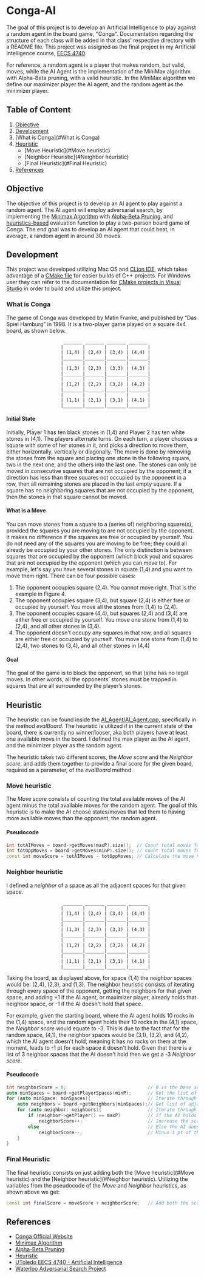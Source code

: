 # Conga-AI

The goal of this project is to develop an Artificial Intelligence to play against
a random agent in the board game, "Conga". Documentation regarding the structure
of each class will be added in that class' respective directory with a README file.
This project was assigned as the final project in my Artificial Intelligence course,
[EECS 4740](https://www.utoledo.edu/engineering/electrical-engineering-computer-science/current-students/syllabi/eecs-4740-artificial-intelligence.html).

For reference, a random agent is a player that makes random, but valid, moves, while the AI Agent is the implementation 
of the MiniMax algorithm with Alpha-Beta pruning, with a valid heuristic. In the MiniMax algorithm we define our 
maximizer player the AI agent, and the random agent as the minimizer player.  

## Table of Content
1. [Objective](#Objective)
2. [Development](#Development)
3. [What is Conga](#What is Conga)
4. [Heuristic](#Heuristic)
    - [Move Heuristic](#Move heuristic)
    - [Neighbor Heuristic](#Neighbor heuristic)
    - [Final Heuristic](#Final Heuristic)
5. [References](#References)

## Objective
The objective of this project is to develop an AI agent to play against a random agent. The AI agent will employ 
adversarial search, by implementing the [Minimax Algorithm](https://en.wikipedia.org/wiki/Minimax) with 
[Alpha-Beta Pruning](https://en.wikipedia.org/wiki/Alpha–beta_pruning),
and [heuristics-based](https://en.wikipedia.org/wiki/Heuristic_(computer_science)) evaluation function to play a 
two-person board game of Conga. The end goal was to develop an AI agent that could beat, in average, a
random agent in around 30 moves.

## Development
This project was developed utilizing Mac OS and [CLion IDE](https://www.jetbrains.com/clion/), which takes advantage 
of a [CMake file](https://cmake.org/cmake/help/latest/guide/tutorial/index.html) for easier builds
of C++ projects. For Windows user they can refer to the documentation for 
[CMake projects in Visual Studio](https://docs.microsoft.com/en-us/cpp/build/cmake-projects-in-visual-studio?view=msvc-160)
in order to build and utilize this project.

### What is Conga
The game of Conga was developed by Matin Franke, and published by “Das Spiel Hamburg” in 1998. It is a two-player game 
played on a square 4x4 board, as shown below.

                         _______ _______ _______ _______
                        |       |       |       |       |
                        | (1,4) | (2,4) | (3,4) | (4,4) |
                        |_______|_______|_______|_______|
                        |       |       |       |       |
                        | (1,3) | (2,3) | (3,3) | (4,3) |
                        |_______|_______|_______|_______|
                        |       |       |       |       |
                        | (1,2) | (2,2) | (3,2) | (4,2) |
                        |_______|_______|_______|_______|
                        |       |       |       |       |
                        | (1,1) | (2,1) | (3,1) | (4,1) |
                        |_______|_______|_______|_______|


#### Initial State
Initially, Player 1 has ten black stones in (1,4) and Player 2 has ten white stones in (4,1). The players alternate 
turns. On each turn, a player chooses a square with some of her stones in it, and picks a direction to move them, either
horizontally, vertically or diagonally. The move is done by removing the stones from the square and placing one stone 
in the following square, two in the next one, and the others into the last one. The stones can only be moved in 
consecutive squares that are not occupied by the opponent; if a direction has less than three squares not occupied by 
the opponent in a row, then all remaining stones are placed in the last empty square. If a square has no neighboring 
squares that are not occupied by the opponent, then the stones in that square cannot be moved.

#### What is a Move
You can move stones from a square to a (series of) neighboring square(s), provided the squares you are moving to are 
not occupied by the opponent. It makes no difference if the squares are free or occupied by yourself. You do not need 
any of the squares you are moving to be free; they could all already be occupied by your other stones. The only 
distinction is between squares that are occupied by the opponent (which block you) and squares that are not occupied by 
the opponent (which you can move to). For example, let's say you have several stones in square (1,4) and you want to 
move them right. There can be four possible cases:
1. The opponent occupies square (2,4). You cannot move right. That is the example in Figure 4.
2. The opponent occupies square (3,4), but square (2,4) is either free or occupied by yourself. You move all the 
    stones from (1,4) to (2,4).
3. The opponent occupies square (4,4), but squares (2,4) and (3,4) are either free or occupied by yourself. You move one
    stone from (1,4) to (2,4), and all other stones in (3,4).
4. The opponent doesn't occupy any squares in that row, and all squares are either free or occupied by yourself. You 
    move one stone from (1,4) to (2,4), two stones to (3,4), and all other stones in (4,4)
    
#### Goal
The goal of the game is to block the opponent, so that (s)he has no legal moves. In other words, all the opponents’ 
stones must be trapped in squares that are all surrounded by the player’s stones.


## Heuristic
The heuristic can be found inside the [AI_Agent/AI_Agent.cpp](https://github.com/cgalo/Conga-AI/blob/master/AI_Agent/AI_Agent.cpp),
specifically in the method *evalBoard*. The heuristic is utilized if in the current state of the board, there is currently
no winner/looser, aka both players have at least one available move in the board. I defined the max player as the AI 
agent, and the minimizer player as the random agent.

The heuristic takes two different scores, the *Move score* and the *Neighbor score*, and
adds them together to provide a final score for the given board, required as a parameter,
of the *evalBoard* method. 

### Move heuristic
The *Move score* consists of counting the total available moves of the AI agent minus the total available moves
for the random agent. The goal of this heuristic is to make the AI choose states/moves that led them to 
having more available moves than the opponent, the random agent.

#### Pseudocode
```c++
int totAIMoves = board->getMoves(maxP).size();  // Count total moves for the AI
int totOppMoves = board->getMoves(minP).size(); // Count total moves for the random agent
const int moveScore = totAIMoves - totOppMoves; // Calculate the move heuristic
```

### Neighbor heuristic
I defined a *neighbor* of a space as all the adjacent spaces for that given space. 

                         _______ _______ _______ _______
                        |       |       |       |       |
                        | (1,4) | (2,4) | (3,4) | (4,4) |
                        |_______|_______|_______|_______|
                        |       |       |       |       |
                        | (1,3) | (2,3) | (3,3) | (4,3) |
                        |_______|_______|_______|_______|
                        |       |       |       |       |
                        | (1,2) | (2,2) | (3,2) | (4,2) |
                        |_______|_______|_______|_______|
                        |       |       |       |       |
                        | (1,1) | (2,1) | (3,1) | (4,1) |
                        |_______|_______|_______|_______|

 Taking the board, as displayed above, for space (1,4) the *neighbor* spaces would be: (2,4), (2,3), and (1,3).
 The neighbor heuristic consists of iterating through every space of the opponent, getting the neighbors for that given space,
 and adding +1 if the AI agent, or maximizer player, already holds that neighbor space, or -1 if the AI doesn't hold that space.
 
 For example, given the starting board, where the AI agent holds 10 rocks in the (1,4) space, and the random agent holds their 
 10 rocks in the (4,1) space, the *Neighbor score* would equate to -3. This is due to the fact that for the 
 random space, (4,1), the neighbor spaces would be (3,1), (3,2), and (4,2), which the AI agent doesn't hold, meaning it 
 has no rocks on them at the moment, leads to -1 pt for each space it doesn't hold. Given that there is a list of 3 neighbor
 spaces that the AI doesn't hold then we get a -3 *Neighbor score*.   
#### Pseudocode
```c++
int neighborScore = 0;                              // 0 is the base score
auto minSpaces = board->getPlayerSpaces(minP);      // Get the list of spaces that the random player holds
for (auto minSpace: minSpaces){                     // Iterate through every space of the list of spaces
    auto neighbors = board->getNeighbors(minSpaces);// Get list of adjacent spaces of the current space
    for (auto neighbor: neighbors){                 // Iterate through every neighbor of the current space
        if (neighbor->getPlayer() == maxP)          // If the AI holds this neighbor space
            neighborScore++;                        // Increase the score of the neighborScore
        else                                        // Else the AI doesn't hold the neighbor space
            neighborScore--;                        // Minus 1 pt of the neighborScore
    }
}
```
### Final Heuristic
The final heuristic consists on just adding both the [Move heuristic](#Move heuristic) and the [Neighbor heuristic](#Neighbor heuristic).
Utilizing the variables from the pseudocode of the *Move* and *Neighbor* heuristics, as shown above we get:
```c++
const int finalScore = moveScore + neighborScore;   // Add both the scores for a final heuristic
```


## References
- [Conga Official Website](http://www.congaspiel.de)
- [Minimax Algorithm](https://en.wikipedia.org/wiki/Minimax)
- [Alpha-Beta Pruning](https://en.wikipedia.org/wiki/Alpha–beta_pruning)
- [Heuristic](https://en.wikipedia.org/wiki/Heuristic_(computer_science))
- [UToledo EECS 4740 - Artificial Intelligence](https://www.utoledo.edu/engineering/electrical-engineering-computer-science/current-students/syllabi/eecs-4740-artificial-intelligence.html)
- [Waterloo Adversarial Search Project](http://pami.uwaterloo.ca/~basir/ECE457/project2.pdf)
